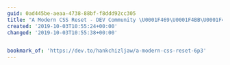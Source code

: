 ```yaml
---
guid: 0ad445be-aeaa-4738-88bf-f8ddd92cc305
title: "A Modern CSS Reset - DEV Community \U0001F469‍\U0001F4BB\U0001F468‍\U0001F4BB"
created: '2019-10-03T10:55:24+00:00'
changed: '2019-10-03T10:55:38+00:00'


bookmark_of: 'https://dev.to/hankchizljaw/a-modern-css-reset-6p3'
---
```


